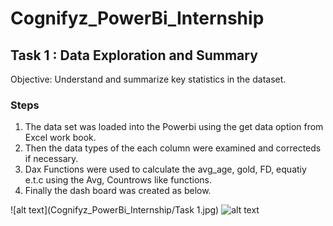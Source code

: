 # Cognifyz_PowerBi_Internship
## Task 1 : Data Exploration and Summary
Objective: Understand and summarize key statistics in the dataset.
### Steps
1. The data set was loaded into the Powerbi using the get data option from Excel work book.
2. Then the data types of the each column were examined and correcteds if necessary.
3. Dax Functions were  used to calculate the avg_age, gold, FD, equatiy e.t.c using the Avg, Countrows like functions.
4. Finally the dash board was created as below.

![alt text](Cognifyz_PowerBi_Internship/Task 1.jpg)
![alt text](Task_1.jpg)


